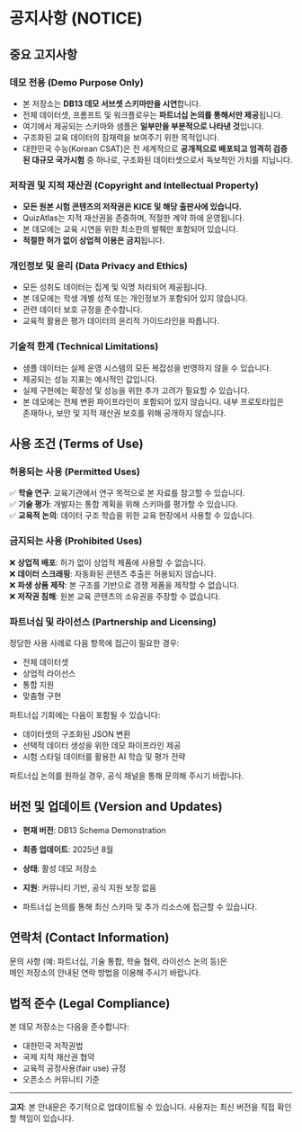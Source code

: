 # 공지사항 (NOTICE)

## 중요 고지사항

### 데모 전용 (Demo Purpose Only)

- 본 저장소는 **DB13 데모 서브셋 스키마만을 시연**합니다.
- 전체 데이터셋, 프롬프트 및 워크플로우는 **파트너십 논의를 통해서만 제공**됩니다.
- 여기에서 제공되는 스키마와 샘플은 **일부만을 부분적으로 나타낸 것**입니다.
- 구조화된 교육 데이터의 잠재력을 보여주기 위한 목적입니다.
- 대한민국 수능(Korean CSAT)은 전 세계적으로 **공개적으로 배포되고 엄격히 검증된 대규모 국가시험** 중 하나로, 구조화된 데이터셋으로서 독보적인 가치를 지닙니다.

### 저작권 및 지적 재산권 (Copyright and Intellectual Property)

- **모든 원본 시험 콘텐츠의 저작권은 KICE 및 해당 출판사에 있습니다.**
- QuizAtlas는 지적 재산권을 존중하며, 적절한 계약 하에 운영됩니다.
- 본 데모에는 교육 시연을 위한 최소한의 발췌만 포함되어 있습니다.
- **적절한 허가 없이 상업적 이용은 금지**됩니다.

### 개인정보 및 윤리 (Data Privacy and Ethics)

- 모든 성취도 데이터는 집계 및 익명 처리되어 제공됩니다.
- 본 데모에는 학생 개별 성적 또는 개인정보가 포함되어 있지 않습니다.
- 관련 데이터 보호 규정을 준수합니다.
- 교육적 활용은 평가 데이터의 윤리적 가이드라인을 따릅니다.

### 기술적 한계 (Technical Limitations)

- 샘플 데이터는 실제 운영 시스템의 모든 복잡성을 반영하지 않을 수 있습니다.
- 제공되는 성능 지표는 예시적인 값입니다.
- 실제 구현에는 확장성 및 성능을 위한 추가 고려가 필요할 수 있습니다.
- 본 데모에는 전체 변환 파이프라인이 포함되어 있지 않습니다. 내부 프로토타입은 존재하나, 보안 및 지적 재산권 보호를 위해 공개하지 않습니다.

## 사용 조건 (Terms of Use)

### 허용되는 사용 (Permitted Uses)

✅ **학술 연구**: 교육기관에서 연구 목적으로 본 자료를 참고할 수 있습니다.  
✅ **기술 평가**: 개발자는 통합 계획을 위해 스키마를 평가할 수 있습니다.  
✅ **교육적 논의**: 데이터 구조 학습을 위한 교육 현장에서 사용할 수 있습니다.  

### 금지되는 사용 (Prohibited Uses)

❌ **상업적 배포**: 허가 없이 상업적 제품에 사용할 수 없습니다.  
❌ **데이터 스크래핑**: 자동화된 콘텐츠 추출은 허용되지 않습니다.  
❌ **파생 상품 제작**: 본 구조를 기반으로 경쟁 제품을 제작할 수 없습니다.  
❌ **저작권 침해**: 원본 교육 콘텐츠의 소유권을 주장할 수 없습니다.  

### 파트너십 및 라이선스 (Partnership and Licensing)

정당한 사용 사례로 다음 항목에 접근이 필요한 경우:
- 전체 데이터셋
- 상업적 라이선스
- 통합 지원
- 맞춤형 구현

파트너십 기회에는 다음이 포함될 수 있습니다:
- 데이터셋의 구조화된 JSON 변환
- 선택적 데이터 생성을 위한 데모 파이프라인 제공
- 시험 스타일 데이터를 활용한 AI 학습 및 평가 전략

파트너십 논의를 원하실 경우, 공식 채널을 통해 문의해 주시기 바랍니다.

## 버전 및 업데이트 (Version and Updates)

- **현재 버전**: DB13 Schema Demonstration
- **최종 업데이트**: 2025년 8월
- **상태**: 활성 데모 저장소
- **지원**: 커뮤니티 기반, 공식 지원 보장 없음

- 파트너십 논의를 통해 최신 스키마 및 추가 리소스에 접근할 수 있습니다.

## 연락처 (Contact Information)

문의 사항 (예: 파트너십, 기술 통합, 학술 협력, 라이선스 논의 등)은  
메인 저장소의 안내된 연락 방법을 이용해 주시기 바랍니다.

## 법적 준수 (Legal Compliance)

본 데모 저장소는 다음을 준수합니다:
- 대한민국 저작권법
- 국제 지적 재산권 협약
- 교육적 공정사용(fair use) 규정
- 오픈소스 커뮤니티 기준

---

**고지**: 본 안내문은 주기적으로 업데이트될 수 있습니다. 사용자는 최신 버전을 직접 확인할 책임이 있습니다.